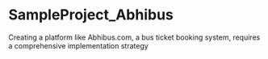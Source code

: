 # SampleProject_Abhibus
Creating a platform like Abhibus.com, a bus ticket booking system, requires a comprehensive implementation strategy
